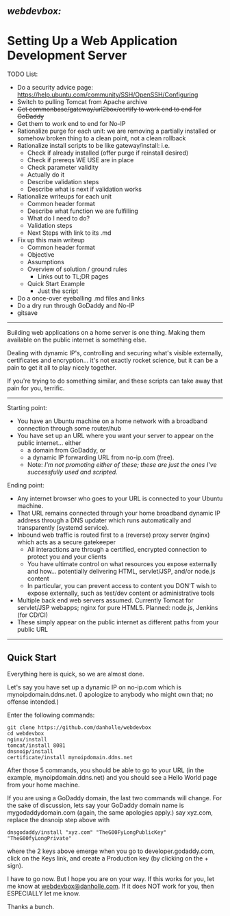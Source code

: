 ## ***webdevbox:***
# **Setting Up a Web Application Development Server**

TODO List:
 *  Do a security advice page:  https://help.ubuntu.com/community/SSH/OpenSSH/Configuring 
 *  Switch to pulling Tomcat from Apache archive
 *  ~~Get commonbase/gateway/url2box/certify to work end to end for GoDaddy~~
 *  Get them to work end to end for No-IP
 *  Rationalize purge for each unit:  we are removing a partially installed
    or somehow broken thing to a clean point, not a clean rollback
 *  Rationalize install scripts to be like gateway/install:  i.e.
     *  Check if already installed (offer purge if reinstall desired)
     *  Check if prereqs WE USE are in place
     *  Check parameter validity
     *  Actually do it
     *  Describe validation steps
     *  Describe what is next if validation works
 *  Rationalize writeups for each unit
     *  Common header format
     *  Describe what function we are fulfilling
     *  What do I need to do?
     *  Validation steps
     *  Next Steps with link to its .md
 *  Fix up this main writeup 
     *  Common header format
     *  Objective
     *  Assumptions
     *  Overview of solution / ground rules
         *  Links out to TL;DR pages
     *  Quick Start Example
         *  Just the script
 *  Do a once-over eyeballing .md files and links
 *  Do a dry run through GoDaddy and No-IP
 *  gitsave

-------

Building web applications on a home server is one thing. Making them available on the public internet is something else.
  
Dealing with dynamic IP's, controlling and securing what's visible externally, certificates and encryption... it's not exactly rocket science, but it can be a pain to get it all to play nicely together.

If you're trying to do something similar, and these scripts can take away that pain for you, terrific.

--------

Starting point:
 *  You have an Ubuntu machine on a home network with a
    broadband connection through some router/hub
 *  You have set up an URL where you want your
    server to appear on the public internet... either
     *  a domain from GoDaddy, or 
     *  a dynamic IP forwarding URL from no-ip.com (free). 
     *  Note:  *I'm not promoting either of these;  these are 
        just the ones I've successfully used and scripted.*

Ending point:
 *  Any internet browser who goes to your URL is connected to your Ubuntu machine.
 *  That URL remains connected through your home broadband
    dynamic IP address through a DNS updater which runs 
    automatically and transparently (systemd service).
 *  Inbound web traffic is routed first to a (reverse)
    proxy server (nginx) which acts as a secure gatekeeper
     *  All interactions are through a certified, encrypted
        connection to protect you and your clients
     *  You have ultimate control on what resources you 
        expose externally and how... potentially delivering
        HTML, servlet/JSP, and/or node.js content 
     *  In particular, you can prevent access to content 
        you DON'T wish to expose externally, such as test/dev
        content or administrative tools
 *  Multiple back end web servers assumed.  Currently
    Tomcat for servlet/JSP webapps;  nginx for pure
    HTML5.  Planned:  node.js, Jenkins (for CD/CI)
 *  These simply appear on the public internet as different
    paths from your public URL   
 
--------

<h2>Quick Start</h2>

Everything here is quick, so we are almost done.

Let's say you have set up a dynamic IP on no-ip.com
which is mynoipdomain.ddns.net.  (I apologize to anybody who
might own that;  no offense intended.)

Enter the following commands:

    git clone https://github.com/danholle/webdevbox
    cd webdevbox
    nginx/install
    tomcat/install 8081
    dnsnoip/install
    certificate/install mynoipdomain.ddns.net
    
After those 5 commands, you should be able to go to 
your URL (in the example, mynoipdomain.ddns.net) and you should see a
Hello World page from your home machine.  

If you are using a GoDaddy domain, the last two commands will change.  For the sake
of discussion, lets say your GoDaddy domain name is mygodaddydomain.com (again, the
same apologies apply.)  say xyz.com,
replace the dnsnoip step above with 

    dnsgodaddy/install "xyz.com" "TheG00FyLongPublicKey" "TheG00fyLongPrivate"

where the 2 keys above emerge when you go to developer.godaddy.com, 
click on the Keys link, and create a Production key (by clicking on the + sign).

I have to go now.  But I hope you are on your way.  If this works for you,
let me know at webdevbox@danholle.com.  If it does NOT work for you, then
ESPECIALLY let me know.  

Thanks a bunch.
 

